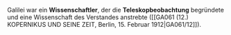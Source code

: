 
Galilei war ein **Wissenschaftler**, der die **Teleskopbeobachtung** begründete und eine Wissenschaft des Verstandes anstrebte ([[GA061 (12.) KOPERNIKUS UND SEINE ZEIT, Berlin, 15. Februar 1912|GA061/12]]).
